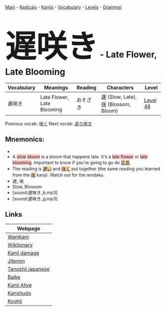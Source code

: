 <style> bigfont {font-size: 100px}</style>
[Main](../README.md) -
[Radicals](../radicals.md) -
[Kanjis](../kanjis.md) -
[Vocabulary](../vocabulary.md) -
[Levels](../levels.md) -
[Grammar](../grammar.md)
# <bigfont> 遅咲き</bigfont> - Late Flower, Late Blooming 

| Vocabulary | Meanings | Reading | Characters | Level |
| --- | --- | --- | --- | --- |
| 遅咲き | Late Flower, Late Blooming | おそざき |  [遅](../kanjis/遅.md) (Slow, Late), [咲](../kanjis/咲.md) (Blossom, Bloom) | [Level 48](../levels/wk_level48.md) |

Previous vocab: [咲く](咲く.md) Next vocab: [返り咲き](返り咲き.md) 

## Mnemonics:

* 
* A <span style="background-color:#ffcccb"> slow</span> <span style="background-color:#ffcccb"> bloom</span> is a bloom that happens late. It's a <span style="background-color:#ffcccb"> late flower</span> or <span style="background-color:#ffcccb"> late blooming</span>. Important to know if you're going to go do <span style="background-color:#fed8b1"> [花見](https://jisho.org/search/花見)</span>.
* The reading is <span style="background-color:#fed8b1"> [遅い](https://jisho.org/search/遅い)</span> and <span style="background-color:#fed8b1"> [咲く]([咲](https://jisho.org/search/咲)く)</span> put together (the same reading you learned from the <span style="background-color:#fed8b1"> [咲](https://jisho.org/search/咲)</span> kanji). Watch out for the rendaku.
* 遅, 咲
* Slow, Blossom
* [sound:遅咲き_b.mp3]
* [sound:遅咲き_g.mp3]


## Links 

| Webpage |
| --- |
| [Wanikani          ](https://www.wanikani.com/kanji/遅咲き) |
| [Wiktionary        ](https://en.wiktionary.org/wiki/遅咲き) |
| [Kanji damage      ](http://www.kanjidamage.com/kanji/search?utf8=✓&q=遅咲き) |
| [Jitenon           ](https://jitenon.com/kanji/遅咲き) |
| [Tanoshii japanese ](https://www.tanoshiijapanese.com/dictionary/kanji.cfm?k=遅咲き) |
| [Baike             ](https://baike.baidu.com/item/遅咲き) |
| [Kanji Alive       ](https://app.kanjialive.com/遅咲き) |
| [Kanshudo          ](https://www.kanshudo.com/searchmn?q=遅咲き) |
| [Koohii            ](https://kanji.koohii.com/study/kanji/遅咲き) |
